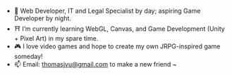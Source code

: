 - 👺 Web Developer, IT and Legal Specialist by day; aspiring Game Developer by night.
- ⛩️ I’m currently learning WebGL, Canvas, and Game Development (Unity + Pixel Art) in my spare time.
- 🎮 I love video games and hope to create my own JRPG-inspired game someday! 
- 📫 Email: thomasjvu@gmail.com to make a new friend ~

<!---
thomasjvu/thomasjvu is a ✨ special ✨ repository because its `README.md` (this file) appears on your GitHub profile.
You can click the Preview link to take a look at your changes.
--->
